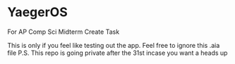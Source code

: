 # YaegerOS
For AP Comp Sci Midterm Create Task

This is only if you feel like testing out the app. Feel free to ignore this .aia file
P.S. This repo is going private after the 31st incase you want a heads up
